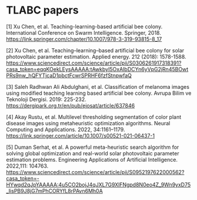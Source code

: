 # TLABC papers
[1] Xu Chen, et al. Teaching-learning-based artificial bee colony. International Conference on Swarm Intelligence. Springer, 2018. https://link.springer.com/chapter/10.1007/978-3-319-93815-8_17

[2] Xu Chen, et al. Teaching–learning–based artificial bee colony for solar photovoltaic parameter estimation. Applied energy. 212 (2018): 1578-1588. https://www.sciencedirect.com/science/article/pii/S0306261917318391?casa_token=eqqKOekLEysAAAAA:tAwkbyI5OxAIbDCYn6yVpG2jRn45BOwtPRs9nw_hQFYTjcaD1pbctFcwrSPRHF6fzfStnpwfaQ

[3] Saleh Radhwan Ali Abdulghani, et al. Classification of melanoma images using modified teaching learning based artificial bee colony. Avrupa Bilim ve Teknoloji Dergisi. 2019: 225-232. https://dergipark.org.tr/en/pub/ejosat/article/637846

[4] Akay Rustu, et al. Multilevel thresholding segmentation of color plant disease images using metaheuristic optimization algorithms. Neural Computing and Applications. 2022, 34:1161–1179. https://link.springer.com/article/10.1007/s00521-021-06437-1

[5] Duman Serhat, et al. A powerful meta-heuristic search algorithm for solving global optimization and real-world solar photovoltaic parameter estimation problems. Engineering Applications of Artificial Intelligence. 2022,111: 104763. https://www.sciencedirect.com/science/article/pii/S0952197622000562?casa_token=-HYwqd2qJpYAAAAA:4u5CO2bojJ4qJXL7G9XlFNgpd8N0eo4Z_9Wn9yxD75_IisPB9J8jG7mPhCORYfL8rPAvn6Mh0A
